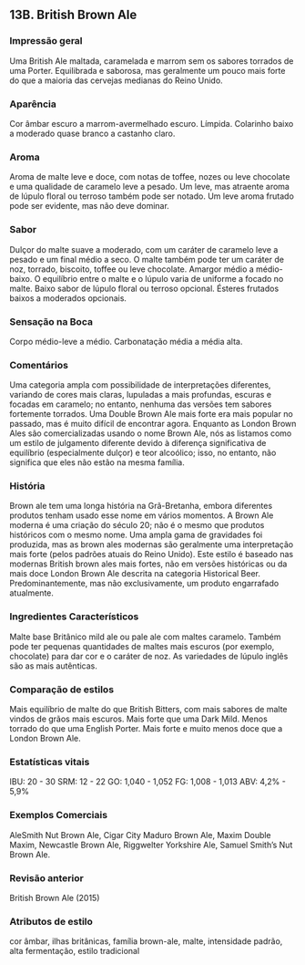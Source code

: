 ## 13B. British Brown Ale

### Impressão geral

Uma British Ale maltada, caramelada e marrom sem os sabores torrados de uma Porter. Equilibrada e saborosa, mas geralmente um pouco mais forte do que a maioria das cervejas medianas do Reino Unido.

### Aparência

Cor âmbar escuro a marrom-avermelhado escuro. Límpida. Colarinho baixo a moderado quase branco a castanho claro.

### Aroma

Aroma de malte leve e doce, com notas de toffee, nozes ou leve chocolate e uma qualidade de caramelo leve a pesado. Um leve, mas atraente aroma de lúpulo floral ou terroso também pode ser notado. Um leve aroma frutado pode ser evidente, mas não deve dominar.

### Sabor

Dulçor do malte suave a moderado, com um caráter de caramelo leve a pesado e um final médio a seco. O malte também pode ter um caráter de noz, torrado, biscoito, toffee ou leve chocolate. Amargor médio a médio-baixo. O equilíbrio entre o malte e o lúpulo varia de uniforme a focado no malte. Baixo sabor de lúpulo floral ou terroso opcional. Ésteres frutados baixos a moderados opcionais.

### Sensação na Boca

Corpo médio-leve a médio. Carbonatação média a média alta.

### Comentários

Uma categoria ampla com  possibilidade de interpretações diferentes, variando de cores mais claras, lupuladas a mais profundas, escuras e focadas em caramelo; no entanto, nenhuma das versões tem sabores fortemente torrados. Uma Double Brown Ale mais forte era mais popular no passado, mas é muito difícil de encontrar agora. Enquanto as London Brown Ales são comercializadas usando o nome Brown Ale, nós as listamos como um estilo de julgamento diferente devido à diferença significativa de equilíbrio (especialmente dulçor) e teor alcoólico; isso, no entanto, não significa que eles não estão na mesma família.

### História

Brown ale tem uma longa história na Grã-Bretanha, embora diferentes produtos tenham usado esse nome em vários momentos. A Brown Ale moderna é uma criação do século 20; não é o mesmo que produtos históricos com o mesmo nome. Uma ampla gama de gravidades foi produzida, mas as brown ales modernas são geralmente uma interpretação mais forte (pelos padrões atuais do Reino Unido). Este estilo é baseado nas modernas British brown ales mais fortes, não em versões históricas ou da mais doce London Brown Ale descrita na categoria Historical Beer. Predominantemente, mas não exclusivamente, um produto engarrafado atualmente.

### Ingredientes Característicos

Malte base Britânico mild ale ou pale ale com maltes caramelo. Também pode ter pequenas quantidades de maltes mais escuros (por exemplo, chocolate) para dar cor e o caráter de noz. As variedades de lúpulo inglês são as mais autênticas.

### Comparação de estilos

Mais equilíbrio de malte do que British Bitters, com mais sabores de malte vindos de grãos mais escuros. Mais forte que uma Dark Mild. Menos torrado do que uma English Porter. Mais forte e muito menos doce que a London Brown Ale.

### Estatísticas vitais

IBU: 20 - 30
SRM: 12 - 22
GO: 1,040 - 1,052
FG: 1,008 - 1,013
ABV: 4,2% - 5,9%

### Exemplos Comerciais

AleSmith Nut Brown Ale, Cigar City Maduro Brown Ale, Maxim Double Maxim, Newcastle Brown Ale, Riggwelter Yorkshire Ale, Samuel Smith’s Nut Brown Ale.

### Revisão anterior

British Brown Ale (2015)

### Atributos de estilo

cor âmbar, ilhas britânicas, família brown-ale, malte, intensidade padrão, alta fermentação, estilo tradicional